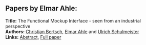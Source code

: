 <h2>Papers by Elmar Ahle:</h2>
<p>
<b>Title:</b> The Functional Mockup Interface  - seen from an industrial perspective<br />
<b>Authors:</b> <a href="../authors/author_37.html">Christian Bertsch</a>, <a href="../authors/author_2.html">Elmar Ahle</a> and <a href="../authors/author_283.html">Ulrich Schulmeister</a><br />
<b>Links:</b> <a href="../abstracts/abstract_3.pdf">Abstract</a>, <a href="../submissions/ECP1409627_BertschAhleSchulmeister.pdf">Full paper</a>
</p>